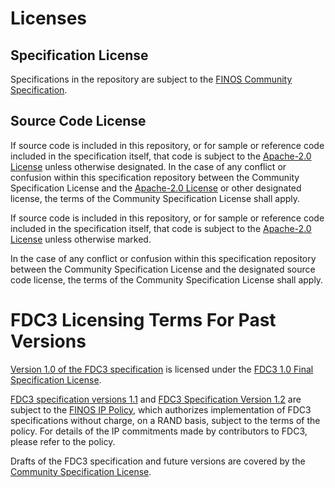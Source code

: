 # Licenses

## Specification License

Specifications in the repository are subject to the [FINOS Community Specification](https://github.com/finos/standards-project-blueprint/).

## Source Code License

If source code is included in this repository, or for sample or reference code included in the specification itself, that code is subject to the [Apache-2.0 License](https://www.apache.org/licenses/LICENSE-2.0) unless otherwise designated. In the case of any conflict or confusion within this specification repository between the Community Specification License and the [Apache-2.0 License](https://www.apache.org/licenses/LICENSE-2.0) or other designated license, the terms of the Community Specification License shall apply.

If source code is included in this repository, or for sample or reference code included in the specification itself, that code is subject to the [Apache-2.0 License](https://www.apache.org/licenses/LICENSE-2.0) unless otherwise marked.

In the case of any conflict or confusion within this specification repository between the Community Specification License and the designated source code license, the terms of the Community Specification License shall apply.

# FDC3 Licensing Terms For Past Versions

[Version 1.0 of the FDC3 specification](https://fdc3.finos.org/docs/1.0/fdc3-standard) is licensed under the [FDC3 1.0 Final Specification License](PATENTS-FDC3-1.0.md). 

[FDC3 specification versions 1.1](https://fdc3.finos.org/docs/1.1/fdc3-standard) and  [FDC3 Specification Version 1.2](https://fdc3.finos.org/docs/1.2/fdc3-standard) are subject to the [FINOS IP Policy](https://github.com/finos/community/blob/master/website/static/governance-docs/IP-Policy.pdf), which authorizes implementation of FDC3 specifications without charge, on a RAND basis, subject to the terms of the policy. For details of the IP commitments made by contributors to FDC3, please refer to the policy.

Drafts of the FDC3 specification and future versions are covered by the [Community Specification License](https://spdx.org/licenses/Community-Spec-1.0).
